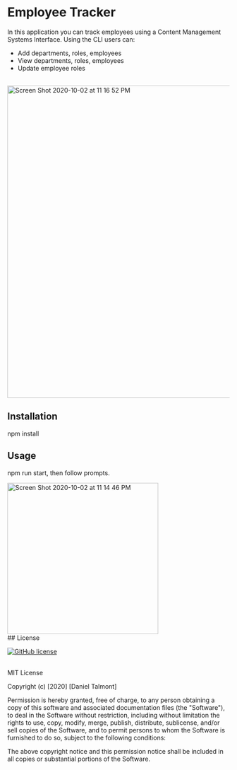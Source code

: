 # Employee Tracker
In this application you can track employees using a Content Management Systems Interface. Using the CLI users can:
- Add departments, roles, employees
- View departments, roles, employees
- Update employee roles

<br>

<img width="707" alt="Screen Shot 2020-10-02 at 11 16 52 PM" src="https://user-images.githubusercontent.com/62626932/94982047-70c70a80-0505-11eb-897b-767a036f60c5.png">

## Installation
npm install

## Usage
npm run start, then follow prompts.

<img width="342" alt="Screen Shot 2020-10-02 at 11 14 46 PM" src="https://user-images.githubusercontent.com/62626932/94982008-2c3b6f00-0505-11eb-9af0-3ade84032a0d.png">

<br>
## License

[![GitHub license](https://img.shields.io/github/license/Naereen/StrapDown.js.svg)](https://github.com/dantalmont)

<br>
MIT License

Copyright (c) [2020] [Daniel Talmont]

Permission is hereby granted, free of charge, to any person obtaining a copy
of this software and associated documentation files (the "Software"), to deal
in the Software without restriction, including without limitation the rights
to use, copy, modify, merge, publish, distribute, sublicense, and/or sell
copies of the Software, and to permit persons to whom the Software is
furnished to do so, subject to the following conditions:

The above copyright notice and this permission notice shall be included in all
copies or substantial portions of the Software.
